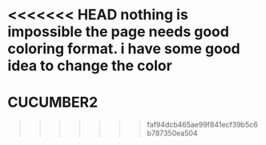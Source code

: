 <<<<<<< HEAD
nothing is impossible
the page needs good coloring format.
i have some good idea to change the color
=======
# CUCUMBER2
>>>>>>> faf94dcb465ae99f841ecf39b5c6b787350ea504
